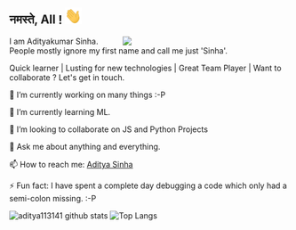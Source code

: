 <h2> नमस्ते, All <coders/>! <img src="https://raw.githubusercontent.com/ABSphreak/ABSphreak/master/gifs/Hi.gif" width="30px"></h2>

<img align='right' src='https://media.giphy.com/media/Wsju5zAb5kcOfxJV9i/giphy.gif' width='300" '>

I am Adityakumar Sinha. People mostly ignore my first name and call me just 'Sinha'.

Quick learner | Lusting for new technologies | Great Team Player | Want to collaborate ? Let's get in touch. 

 🔭 I’m currently working on many things :-P
 
 🌱 I’m currently learning ML.
 
 👯 I’m looking to collaborate on JS and Python Projects
 
 💬 Ask me about anything and everything.
 
 📫 How to reach me: [Aditya Sinha](https://www.linkedin.com/in/adityakumar-sinha-485a40193/)
 
 ⚡ Fun fact: I have spent a complete day debugging a code which only had a semi-colon missing. :-P

![aditya113141 github stats](https://github-readme-stats.vercel.app/api?username=aditya113141&&show_icons=true&title_color=005932&icon_color=354c33&text_color=80a26f&bg_color=bcecb9)
![Top Langs](https://github-readme-stats.vercel.app/api/top-langs/?username=aditya113141&title_color=005932&icon_color=354c33&text_color=80a26f&bg_color=bcecb9&layout=compact&hide=css)
